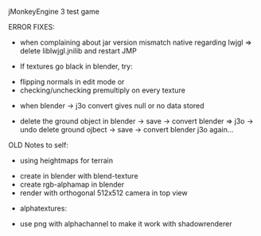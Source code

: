 jMonkeyEngine 3 test game

ERROR FIXES:
- when complaining about jar version mismatch native regarding lwjgl => delete liblwjgl.jnilib and restart JMP

- If textures go black in blender, try:
* flipping normals in edit mode or
* checking/unchecking premultiply on every texture

- when blender -> j3o convert gives null or no data stored
* delete the ground object in blender -> save -> convert blender => j3o -> undo delete ground ojbect -> save -> convert blender j3o again...

OLD
Notes to self:
- using heightmaps for terrain
* create in blender with blend-texture
* create rgb-alphamap in blender
* render with orthogonal 512x512 camera in top view

- alphatextures:
* use png with alphachannel to make it work with shadowrenderer
